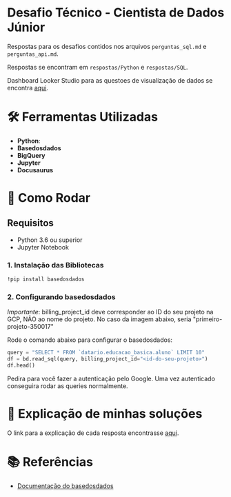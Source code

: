 # Desafio Técnico - Cientista de Dados Júnior

Respostas para os desafios contidos nos arquivos `perguntas_sql.md` e `perguntas_api.md`.

Respostas se encontram em `respostas/Python` e `respostas/SQL`.

Dashboard Looker Studio para as questoes de visualização de dados se encontra [aqui](https://lookerstudio.google.com/s/glSx5IH2Qu0).

# 🛠️ Ferramentas Utilizadas

- **Python**:
- **Basedosdados**
- **BigQuery**
- **Jupyter**
- **Docusaurus**

# 🚀 Como Rodar

## Requisitos

- Python 3.6 ou superior
- Jupyter Notebook

### 1. Instalação das Bibliotecas 

```bash
!pip install basedosdados
```

### 2. Configurando basedosdados

*Importante*: billing_project_id deve corresponder ao ID do seu projeto na GCP, NÃO ao nome do projeto. No caso da imagem abaixo, seria "primeiro-projeto-350017"

Rode o comando abaixo para configurar o basedosdados:

```python
query = "SELECT * FROM `datario.educacao_basica.aluno` LIMIT 10"
df = bd.read_sql(query, billing_project_id="<id-do-seu-projeto>")
df.head()
```

Pedira para você fazer a autenticação pelo Google. Uma vez autenticado conseguira rodar as queries normalmente.

# 📄 Explicação de minhas soluções 

O link para a explicação de cada resposta encontrasse [aqui](https://doc-desafio-rio.vercel.app/). 

# 📚 Referências

- [Documentação do basedosdados](https://docs.dados.rio/tutoriais/como-acessar-dados/)

